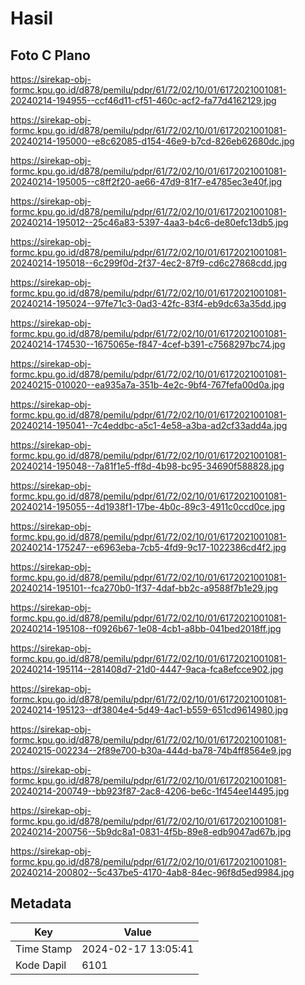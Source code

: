 # Hasil

## Foto C Plano

https://sirekap-obj-formc.kpu.go.id/d878/pemilu/pdpr/61/72/02/10/01/6172021001081-20240214-194955--ccf46d11-cf51-460c-acf2-fa77d4162129.jpg

https://sirekap-obj-formc.kpu.go.id/d878/pemilu/pdpr/61/72/02/10/01/6172021001081-20240214-195000--e8c62085-d154-46e9-b7cd-826eb62680dc.jpg

https://sirekap-obj-formc.kpu.go.id/d878/pemilu/pdpr/61/72/02/10/01/6172021001081-20240214-195005--c8ff2f20-ae66-47d9-81f7-e4785ec3e40f.jpg

https://sirekap-obj-formc.kpu.go.id/d878/pemilu/pdpr/61/72/02/10/01/6172021001081-20240214-195012--25c46a83-5397-4aa3-b4c6-de80efc13db5.jpg

https://sirekap-obj-formc.kpu.go.id/d878/pemilu/pdpr/61/72/02/10/01/6172021001081-20240214-195018--6c299f0d-2f37-4ec2-87f9-cd6c27868cdd.jpg

https://sirekap-obj-formc.kpu.go.id/d878/pemilu/pdpr/61/72/02/10/01/6172021001081-20240214-195024--97fe71c3-0ad3-42fc-83f4-eb9dc63a35dd.jpg

https://sirekap-obj-formc.kpu.go.id/d878/pemilu/pdpr/61/72/02/10/01/6172021001081-20240214-174530--1675065e-f847-4cef-b391-c7568297bc74.jpg

https://sirekap-obj-formc.kpu.go.id/d878/pemilu/pdpr/61/72/02/10/01/6172021001081-20240215-010020--ea935a7a-351b-4e2c-9bf4-767fefa00d0a.jpg

https://sirekap-obj-formc.kpu.go.id/d878/pemilu/pdpr/61/72/02/10/01/6172021001081-20240214-195041--7c4eddbc-a5c1-4e58-a3ba-ad2cf33add4a.jpg

https://sirekap-obj-formc.kpu.go.id/d878/pemilu/pdpr/61/72/02/10/01/6172021001081-20240214-195048--7a81f1e5-ff8d-4b98-bc95-34690f588828.jpg

https://sirekap-obj-formc.kpu.go.id/d878/pemilu/pdpr/61/72/02/10/01/6172021001081-20240214-195055--4d1938f1-17be-4b0c-89c3-4911c0ccd0ce.jpg

https://sirekap-obj-formc.kpu.go.id/d878/pemilu/pdpr/61/72/02/10/01/6172021001081-20240214-175247--e6963eba-7cb5-4fd9-9c17-1022386cd4f2.jpg

https://sirekap-obj-formc.kpu.go.id/d878/pemilu/pdpr/61/72/02/10/01/6172021001081-20240214-195101--fca270b0-1f37-4daf-bb2c-a9588f7b1e29.jpg

https://sirekap-obj-formc.kpu.go.id/d878/pemilu/pdpr/61/72/02/10/01/6172021001081-20240214-195108--f0926b67-1e08-4cb1-a8bb-041bed2018ff.jpg

https://sirekap-obj-formc.kpu.go.id/d878/pemilu/pdpr/61/72/02/10/01/6172021001081-20240214-195114--281408d7-21d0-4447-9aca-fca8efcce902.jpg

https://sirekap-obj-formc.kpu.go.id/d878/pemilu/pdpr/61/72/02/10/01/6172021001081-20240214-195123--df3804e4-5d49-4ac1-b559-651cd9614980.jpg

https://sirekap-obj-formc.kpu.go.id/d878/pemilu/pdpr/61/72/02/10/01/6172021001081-20240215-002234--2f89e700-b30a-444d-ba78-74b4ff8564e9.jpg

https://sirekap-obj-formc.kpu.go.id/d878/pemilu/pdpr/61/72/02/10/01/6172021001081-20240214-200749--bb923f87-2ac8-4206-be6c-1f454ee14495.jpg

https://sirekap-obj-formc.kpu.go.id/d878/pemilu/pdpr/61/72/02/10/01/6172021001081-20240214-200756--5b9dc8a1-0831-4f5b-89e8-edb9047ad67b.jpg

https://sirekap-obj-formc.kpu.go.id/d878/pemilu/pdpr/61/72/02/10/01/6172021001081-20240214-200802--5c437be5-4170-4ab8-84ec-96f8d5ed9984.jpg


## Metadata

| Key        | Value               |
| ---------- | ------------------- |
| Time Stamp | 2024-02-17 13:05:41 |
| Kode Dapil | 6101                |



